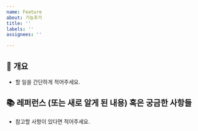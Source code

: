 ```yaml
---
name: Feature
about: 기능추가
title: ''
labels: ''
assignees: ''

---
```


## 📌 개요
- 할 일을 간단하게 적어주세요.



## 📚 레퍼런스 (또는 새로 알게 된 내용) 혹은 궁금한 사항들
- 참고할 사항이 있다면 적어주세요.